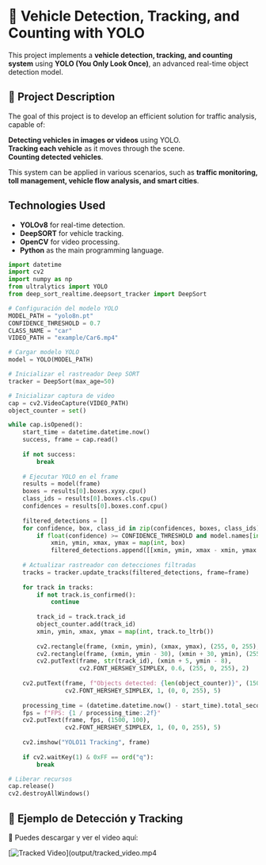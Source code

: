 # 🚗 Vehicle Detection, Tracking, and Counting with YOLO  

This project implements a **vehicle detection, tracking, and counting system** using **YOLO (You Only Look Once)**, an advanced real-time object detection model.  

## 🔹 Project Description  
The goal of this project is to develop an efficient solution for traffic analysis, capable of:  

**Detecting vehicles in images or videos** using YOLO.  
 **Tracking each vehicle** as it moves through the scene.  
 **Counting detected vehicles**.  

This system can be applied in various scenarios, such as **traffic monitoring, toll management, vehicle flow analysis, and smart cities**.  

## Technologies Used  
- **YOLOv8** for real-time detection.  
- **DeepSORT** for vehicle tracking.  
- **OpenCV** for video processing.  
- **Python** as the main programming language.  

```Python
import datetime
import cv2
import numpy as np
from ultralytics import YOLO
from deep_sort_realtime.deepsort_tracker import DeepSort

# Configuración del modelo YOLO
MODEL_PATH = "yolo8n.pt"
CONFIDENCE_THRESHOLD = 0.7
CLASS_NAME = "car"
VIDEO_PATH = "example/Car6.mp4"

# Cargar modelo YOLO
model = YOLO(MODEL_PATH)

# Inicializar el rastreador Deep SORT
tracker = DeepSort(max_age=50)

# Inicializar captura de video
cap = cv2.VideoCapture(VIDEO_PATH)
object_counter = set()

while cap.isOpened():
    start_time = datetime.datetime.now()
    success, frame = cap.read()
    
    if not success:
        break
    
    # Ejecutar YOLO en el frame
    results = model(frame)
    boxes = results[0].boxes.xyxy.cpu()
    class_ids = results[0].boxes.cls.cpu()
    confidences = results[0].boxes.conf.cpu()
    
    filtered_detections = []
    for confidence, box, class_id in zip(confidences, boxes, class_ids):
        if float(confidence) >= CONFIDENCE_THRESHOLD and model.names[int(class_id)] == CLASS_NAME:
            xmin, ymin, xmax, ymax = map(int, box)
            filtered_detections.append([[xmin, ymin, xmax - xmin, ymax - ymin], float(confidence), int(class_id)])
    
    # Actualizar rastreador con detecciones filtradas
    tracks = tracker.update_tracks(filtered_detections, frame=frame)
    
    for track in tracks:
        if not track.is_confirmed():
            continue
        
        track_id = track.track_id
        object_counter.add(track_id)
        xmin, ymin, xmax, ymax = map(int, track.to_ltrb())
        
        cv2.rectangle(frame, (xmin, ymin), (xmax, ymax), (255, 0, 255), 2)
        cv2.rectangle(frame, (xmin, ymin - 30), (xmin + 30, ymin), (255, 255, 255), -1)
        cv2.putText(frame, str(track_id), (xmin + 5, ymin - 8),
                    cv2.FONT_HERSHEY_SIMPLEX, 0.6, (255, 0, 255), 2)
    
    cv2.putText(frame, f"Objects detected: {len(object_counter)}", (1500, 50),
                cv2.FONT_HERSHEY_SIMPLEX, 1, (0, 0, 255), 5)
    
    processing_time = (datetime.datetime.now() - start_time).total_seconds()
    fps = f"FPS: {1 / processing_time:.2f}"
    cv2.putText(frame, fps, (1500, 100),
                cv2.FONT_HERSHEY_SIMPLEX, 1, (0, 0, 255), 5)
    
    cv2.imshow("YOLO11 Tracking", frame)
    
    if cv2.waitKey(1) & 0xFF == ord("q"):
        break

# Liberar recursos
cap.release()
cv2.destroyAllWindows()

```
## 🎥 Ejemplo de Detección y Tracking  

📌 Puedes descargar y ver el video aquí:  

[![Tracked Video](https://img.youtube.com/vi/VIDEO_ID/maxresdefault.jpg)](output/tracked_video.mp4
